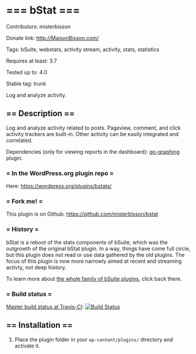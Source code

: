 # === bStat ===

Contributors: misterbisson

Donate link: http://MaisonBisson.com/

Tags: bSuite, webstats, activity stream, activity, stats, statistics

Requires at least: 3.7

Tested up to: 4.0

Stable tag: trunk

Log and analyze activity.

## == Description ==

Log and analyze activity related to posts. Pageview, comment, and click activity trackers are built-in. Other activity can be easily integrated and correlated.

Dependencies (only for viewing reports in the dashboard): [go-graphing](https://github.com/GigaOM/go-graphing) plugin.

### = In the WordPress.org plugin repo =

Here: https://wordpress.org/plugins/bstats/

### = Fork me! =

This plugin is on Github: https://github.com/misterbisson/bstat

### = History =

bStat is a reboot of the stats components of bSuite, which was the outgrowth of the original bStat plugin. In a way, things have come full circle, but this plugin does not read or use data gathered by the old plugins. The focus of this plugin is now more narrowly aimed at recent and streaming activty, not deep history. 

To learn more about <a href="http://wordpress.org/extend/plugins/tags/bsuite">the whole family of bSuite plugins</a>, click back there.

### = Build status =

[Master build status at Travis-CI](https://travis-ci.org/misterbisson/bstat): [![Build Status](https://travis-ci.org/misterbisson/bstat.svg?branch=master)](https://travis-ci.org/misterbisson/bstat)

## == Installation ==

1. Place the plugin folder in your `wp-content/plugins/` directory and activate it.
